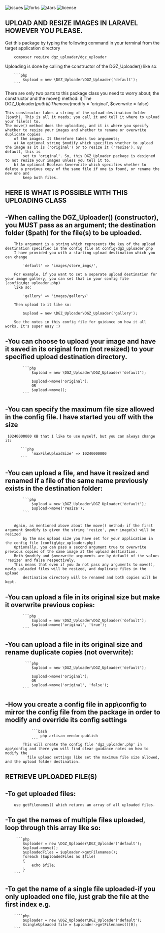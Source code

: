 ![issues](https://img.shields.io/github/issues/gustavNdamukong/DGZ_Uploader)
![forks](https://img.shields.io/github/forks/gustavNdamukong/DGZ_Uploader)
![stars](https://img.shields.io/github/stars/gustavNdamukong/DGZ_Uploader)
![license](https://img.shields.io/github/license/gustavNdamukong/DGZ_Uploader)

## UPLOAD AND RESIZE IMAGES IN LARAVEL HOWEVER YOU PLEASE.

Get this package by typing the following command in your terminal from the target application directory

        composer require dgz_uploader/dgz_uploader

Uploading is done by calling the constructor of the DGZ_Uploader() like so:

        ```php
            $upload = new \DGZ_Uploader\DGZ_Uploader('default');
        ```

There are only two parts to this package class you need to worry about; the constructor and the move() method:
        i) The DGZ_Uploader($path)
        ii) The move($modify = 'original', $overwrite = false)

    This constructor takes a string of the upload destination folder ($path). This is all it needs; you call it and tell it where to upload your file(s) to.
    The move() method does the uploading, and it is where you specify whether to resize your images and whether to rename or overwrite duplicate copies
        of the images. It therefore takes two arguments;
        a) An optional string $modify which specifies whether to upload the image as it is ('original') or to resize it ('resize'). By default, this is
            set to 'original'. So, this DGZ_Uploader package is designed to not resize your images unless you tell it to.
        b) An optional Boolean $overwrite which specifies whether to delete a previous copy of the same file if one is found, or rename the new one and
            keep both files.

## HERE IS WHAT IS POSSIBLE WITH THIS UPLOADING CLASS
## -When calling the DGZ_Uploader() (constructor), you MUST pass as an argument; the destination folder ($path) for the file(s) to be uploaded.
        This argument is a string which represents the key of the upload destination specified in the config file at config\dgz_uploader.php
        I have provided you with a starting upload destination which you can change

            'default' => 'images/store_imgs/',

        For example, if you want to set a separate upload destination for your image gallery, you can set that in your config file (config\dgz_uploader.php)
        like so:

            'gallery' => 'images/gallery/'

        Then upload to it like so:

            $upload = new \DGZ_Uploader\DGZ_Uploader('gallery');

        See the notes in this config file for guidance on how it all works. It's super easy :)


## -You can choose to upload your image and have it saved in its original form (not resized) to your specified upload destination directory.


            ```php
                $upload = new \DGZ_Uploader\DGZ_Uploader('default');

                $upload->move('original');
                OR
                $upload->move();
            ```

## -You can specify the maximum file size allowed in the config file. I have started you off with the size
     10240000000 KB that I like to use myself, but you can always change it:

           ```php
                'maxFileUploadSize' => 10240000000
           ```


## -You can upload  a file, and have it resized and renamed if a file of the same name previously exists in the destination folder:

            ```php
                $upload = new \DGZ_Uploader\DGZ_Uploader('default');
                $upload->move('resize');
            ```


        Again, as mentioned above about the move() method; if the first argument $modify is given the string 'resize', your image(s) will be resized
            by the max upload size you have set for your application in the config file (config\dgz_uploader.php)
        Optionally, you can pass a second argument true to overwrite previous copies of the same image at the upload destination.
        Both $modify and $overwrite arguments are by default of the values 'resize' and false respectively.
        This means that even if you do not pass any arguments to move(), newly uploaded files will be resized, and duplicate files in the upload
            destination directory will be renamed and both copies will be kept.

## -You can upload a file in its original size but make it overwrite previous copies:

            ```php
                $upload = new \DGZ_Uploader\DGZ_Uploader('default');
                $upload->move('original', 'true');
            ```


## -You can upload a file in its original size and rename duplicate copies (not overwrite):

             ```php
                $upload = new \DGZ_Uploader\DGZ_Uploader('default');

                $upload->move('original');
                OR
                $upload->move('original', 'false');
            ```

## -How you create a config file in app\config to mirror the config file from the package in order to modify and override its config settings

                ```bash
                    php artisan vendor:publish
                ```
            This will create the config file 'dgz_uploader.php' in app\config and there you will find clear guidance notes on how to modify the
              file upload settings like set the maximum file size allowed, and the upload folder destination.



## RETRIEVE UPLOADED FILE(S)

## -To get uploaded files:
        use getFilenames() which returns an array of all uploaded files.

## -To get the names of multiple files uploaded, loop through this array like so:

         ```php
            $uploader = new \DGZ_Uploader\DGZ_Uploader('default');
            $upload->move();
            $uploadedFiles = $uploader->getFilenames();
            foreach ($uploadedFiles as $file)
            {
                echo $file;
            }
        ```


## -To get the name of a single file uploaded-if you only uploaded one file, just grab the file at the first index e.g.

        ````php
            $uploader = new \DGZ_Uploader\DGZ_Uploader('default');
            $singleUploaded file = $uploader->getFilenames()[0];
        ```



